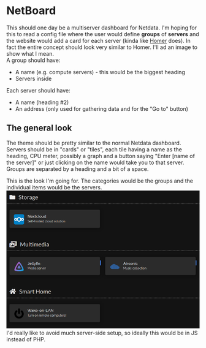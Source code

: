 # NetBoard
This should one day be a multiserver dashboard for Netdata. I'm hoping for this to read a config file where the user would define **groups** of **servers** and the website would add a card for each server (kinda like [Homer](https://github.com/bastienwirtz/homer) does). In fact the entire concept should look very similar to Homer. I'll ad an image to show what I mean.  
A group should have:
 * A name (e.g. compute servers) - this would be the biggest heading
 * Servers inside  

Each server should have:
 * A name (heading #2)
 * An address (only used for gathering data and for the "Go to" button)

## The general look
The theme should be pretty similar to the normal Netdata dashboard.  
Servers should be in "cards" or "tiles", each tile having a name as the heading, CPU meter, possibly a graph and a button saying "Enter [name of the server]" or just clicking on the name would take you to that server.  
Groups are separated by a heading and a bit of a space.  

This is the look I'm going for. The categories would be the groups and the individual items would be the servers.  
![Homer (inspiration)](inspiration.png)  
I'd really like to avoid much server-side setup, so ideally this would be in JS instead of PHP.